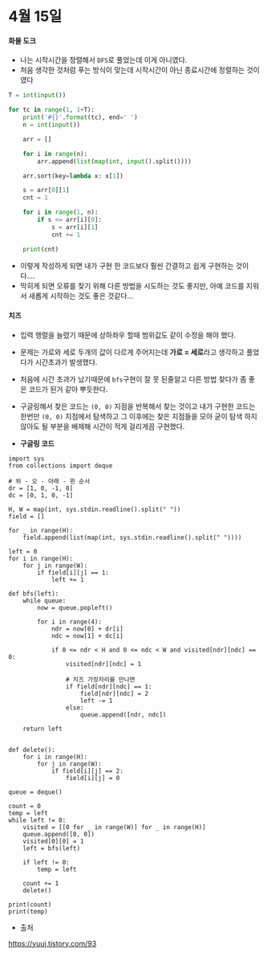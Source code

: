 # 4월 15일

#### 화물 도크

- 나는 시작시간을 정렬해서 `DFS`로 풀었는데 이게 아니였다.
- 처음 생각한 것처럼 푸는 방식이 맞는데 시작시간이 아닌 종료시간에 정렬하는 것이였다

```python
T = int(input())

for tc in range(1, 1+T):
    print('#{}'.format(tc), end=' ')
    n = int(input())

    arr = []

    for i in range(n):
        arr.append(list(map(int, input().split())))

    arr.sort(key=lambda x: x[1])

    s = arr[0][1]
    cnt = 1

    for i in range(1, n):
        if s <= arr[i][0]:
            s = arr[i][1]
            cnt += 1

    print(cnt)
```

- 이렇게 작성하게 되면 내가 구현 한 코드보다 훨씬 간결하고 쉽게 구현하는 것이다....
- 막히게 되면  오류를 찾기 위해 다른 방법을 시도하는 것도 좋지만, 아예 코드를 지워서 새롭게 시작하는 것도 좋은 것같다...



#### 치즈

- 입력 행렬을 늘렸기 때문에 상하좌우 할때 범위값도 같이 수정을 해야 했다.
- 문제는 가로와 세로 두개의 값이 다르게 주어지는데 **가로 = 세로**라고 생각하고 풀었다가 시간초과가 발생했다.
- 처음에 시간 초과가 났기때문에 `bfs`구현이 잘 못 된줄알고 다른 방법 찾다가 좀 좋은 코드가 된거 같아 뿌듯한다.
- 구글링해서 찾은 코드는 `(0, 0)` 지점을 반복해서 찾는 것이고 내가 구현한 코드는 한번만 `(0, 0)` 지점에서 탐색하고 그 이후에는  찾은 지점들을 모아 굳이 탐색 하지 않아도 될 부분을 배제해 시간이 적게 걸리게끔 구현했다.



- **구글링 코드**

```
import sys
from collections import deque

# 위 - 오 - 아래 - 왼 순서
dr = [1, 0, -1, 0]
dc = [0, 1, 0, -1]

H, W = map(int, sys.stdin.readline().split(" "))
field = []

for _ in range(H):
    field.append(list(map(int, sys.stdin.readline().split(" "))))

left = 0
for i in range(H):
    for j in range(W):
        if field[i][j] == 1:
            left += 1

def bfs(left):
    while queue:
        now = queue.popleft()

        for i in range(4):
            ndr = now[0] + dr[i]
            ndc = now[1] + dc[i]

            if 0 <= ndr < H and 0 <= ndc < W and visited[ndr][ndc] == 0:
                visited[ndr][ndc] = 1

                # 치즈 가장자리를 만나면
                if field[ndr][ndc] == 1:
                    field[ndr][ndc] = 2
                    left -= 1
                else:
                    queue.append([ndr, ndc])

    return left


def delete():
    for i in range(H):
        for j in range(W):
            if field[i][j] == 2:
                field[i][j] = 0

queue = deque()

count = 0
temp = left
while left != 0:
    visited = [[0 for _ in range(W)] for _ in range(H)]
    queue.append([0, 0])
    visited[0][0] = 1
    left = bfs(left)

    if left != 0:
        temp = left

    count += 1
    delete()

print(count)
print(temp)
```



- 출처

https://yuuj.tistory.com/93